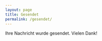 ```yaml
---
layout: page
title: Gesendet
permalink: /gesendet/
---
```


Ihre Nachricht wurde gesendet. Vielen Dank!